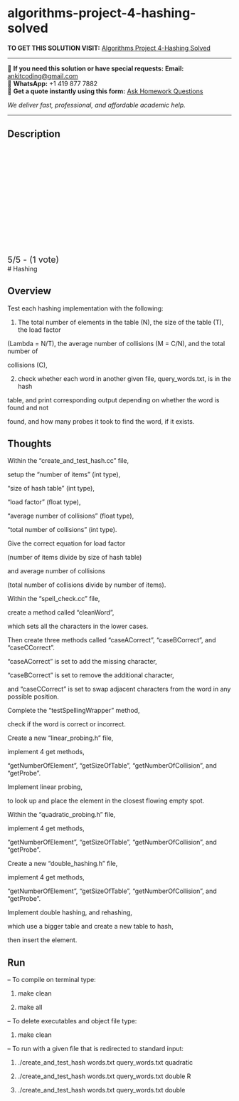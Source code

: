 # algorithms-project-4-hashing-solved
**TO GET THIS SOLUTION VISIT:** [Algorithms Project 4-Hashing Solved](https://www.ankitcodinghub.com/product/algorithms-project-4-hashing-solved/)


---

📩 **If you need this solution or have special requests:** **Email:** ankitcoding@gmail.com  
📱 **WhatsApp:** +1 419 877 7882  
📄 **Get a quote instantly using this form:** [Ask Homework Questions](https://www.ankitcodinghub.com/services/ask-homework-questions/)

*We deliver fast, professional, and affordable academic help.*

---

<h2>Description</h2>



<div class="kk-star-ratings kksr-auto kksr-align-center kksr-valign-top" data-payload="{&quot;align&quot;:&quot;center&quot;,&quot;id&quot;:&quot;98904&quot;,&quot;slug&quot;:&quot;default&quot;,&quot;valign&quot;:&quot;top&quot;,&quot;ignore&quot;:&quot;&quot;,&quot;reference&quot;:&quot;auto&quot;,&quot;class&quot;:&quot;&quot;,&quot;count&quot;:&quot;1&quot;,&quot;legendonly&quot;:&quot;&quot;,&quot;readonly&quot;:&quot;&quot;,&quot;score&quot;:&quot;5&quot;,&quot;starsonly&quot;:&quot;&quot;,&quot;best&quot;:&quot;5&quot;,&quot;gap&quot;:&quot;4&quot;,&quot;greet&quot;:&quot;Rate this product&quot;,&quot;legend&quot;:&quot;5\/5 - (1 vote)&quot;,&quot;size&quot;:&quot;24&quot;,&quot;title&quot;:&quot;Algorithms Project 4-Hashing Solved&quot;,&quot;width&quot;:&quot;138&quot;,&quot;_legend&quot;:&quot;{score}\/{best} - ({count} {votes})&quot;,&quot;font_factor&quot;:&quot;1.25&quot;}">

<div class="kksr-stars">

<div class="kksr-stars-inactive">
            <div class="kksr-star" data-star="1" style="padding-right: 4px">


<div class="kksr-icon" style="width: 24px; height: 24px;"></div>
        </div>
            <div class="kksr-star" data-star="2" style="padding-right: 4px">


<div class="kksr-icon" style="width: 24px; height: 24px;"></div>
        </div>
            <div class="kksr-star" data-star="3" style="padding-right: 4px">


<div class="kksr-icon" style="width: 24px; height: 24px;"></div>
        </div>
            <div class="kksr-star" data-star="4" style="padding-right: 4px">


<div class="kksr-icon" style="width: 24px; height: 24px;"></div>
        </div>
            <div class="kksr-star" data-star="5" style="padding-right: 4px">


<div class="kksr-icon" style="width: 24px; height: 24px;"></div>
        </div>
    </div>

<div class="kksr-stars-active" style="width: 138px;">
            <div class="kksr-star" style="padding-right: 4px">


<div class="kksr-icon" style="width: 24px; height: 24px;"></div>
        </div>
            <div class="kksr-star" style="padding-right: 4px">


<div class="kksr-icon" style="width: 24px; height: 24px;"></div>
        </div>
            <div class="kksr-star" style="padding-right: 4px">


<div class="kksr-icon" style="width: 24px; height: 24px;"></div>
        </div>
            <div class="kksr-star" style="padding-right: 4px">


<div class="kksr-icon" style="width: 24px; height: 24px;"></div>
        </div>
            <div class="kksr-star" style="padding-right: 4px">


<div class="kksr-icon" style="width: 24px; height: 24px;"></div>
        </div>
    </div>
</div>


<div class="kksr-legend" style="font-size: 19.2px;">
            5/5 - (1 vote)    </div>
    </div>
# Hashing

## Overview

Test each hashing implementation with the following:

1. The total number of elements in the table (N), the size of the table (T), the load factor

(Lambda = N/T), the average number of collisions (M = C/N), and the total number of

collisions (C),

2. check whether each word in another given file, query_words.txt, is in the hash

table, and print corresponding output depending on whether the word is found and not

found, and how many probes it took to find the word, if it exists.

## Thoughts

Within the “create_and_test_hash.cc” file,

setup the “number of items” (int type),

“size of hash table” (int type),

“load factor” (float type),

“average number of collisions” (float type),

“total number of collisions” (int type).

Give the correct equation for load factor

(number of items divide by size of hash table)

and average number of collisions

(total number of collisions divide by number of items).

Within the “spell_check.cc” file,

create a method called “cleanWord”,

which sets all the characters in the lower cases.

Then create three methods called “caseACorrect”, “caseBCorrect”, and “caseCCorrect”.

“caseACorrect” is set to add the missing character,

“caseBCorrect” is set to remove the additional character,

and “caseCCorrect” is set to swap adjacent characters from the word in any possible position.

Complete the “testSpellingWrapper” method,

check if the word is correct or incorrect.

Create a new “linear_probing.h” file,

implement 4 get methods,

“getNumberOfElement”, “getSizeOfTable”, “getNumberOfCollision”, and “getProbe”.

Implement linear probing,

to look up and place the element in the closest flowing empty spot.

Within the “quadratic_probing.h” file,

implement 4 get methods,

“getNumberOfElement”, “getSizeOfTable”, “getNumberOfCollision”, and “getProbe”.

Create a new “double_hashing.h” file,

implement 4 get methods,

“getNumberOfElement”, “getSizeOfTable”, “getNumberOfCollision”, and “getProbe”.

Implement double hashing, and rehashing,

which use a bigger table and create a new table to hash,

then insert the element.

## Run

– To compile on terminal type:

1. make clean

2. make all

– To delete executables and object file type:

1. make clean

– To run with a given file that is redirected to standard input:

1. ./create_and_test_hash words.txt query_words.txt quadratic

2. ./create_and_test_hash words.txt query_words.txt double R

3. ./create_and_test_hash words.txt query_words.txt double
